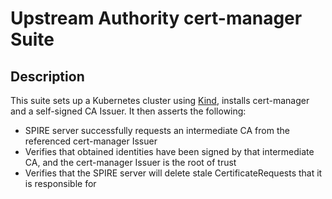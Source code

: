 # Upstream Authority cert-manager Suite


## Description

This suite sets up a Kubernetes cluster using [Kind](https://kind.sigs.k8s.io),
installs cert-manager and a self-signed CA Issuer. It then asserts the
following:

* SPIRE server successfully requests an intermediate CA from the referenced
    cert-manager Issuer
* Verifies that obtained identities have been signed by that intermediate CA,
    and the cert-manager Issuer is the root of trust
* Verifies that the SPIRE server will delete stale CertificateRequests that it
    is responsible for
